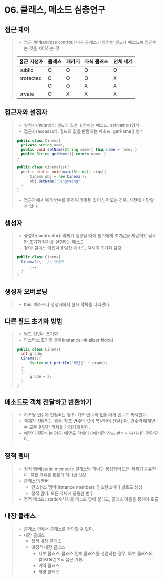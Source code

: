 # 06. 클래스, 메소드 심층연구
## 접근 제어
> - 접근 제어(access control): 다른 클래스가 특정한 필드나 메소드에 접근하는 것을 제어하는 것
>
> |접근 지정자|클래스|패키지|자식 클래스|전체 세계|
> |-|-|-|-|-|
> |public|O|O|O|O|
> |protected|O|O|O|X|
> |.|O|O|X|X|
> |prvate|O|X|X|X|

## 접근자와 설정자
> - 설정자(mutator): 필드의 값을 설정하는 메소드, setName()형식
> - 접근자(accessor): 필드의 값을 반환하는 메소드, getName() 형식
> ```java
> public class Cinema{
> 	private String name;
> 	public void setName(String name){ this.name = name; }
> 	public String getName(){ return name; }
> }
> ```
> ```java
> public class CinemaTest{
> 	puclic static void main(String[] args){
> 		Cinema obj = new Cinema();
> 		obj.setName("Sangyeong");
>	}
> }
> ```
> - 접근자에서 매개 변수를 통하여 잘못된 값이 넘어오는 경우, 사전에 차단할 수 있다.



## 생성자
> - 생성자(contructor): 객체가 생성될 때에 필드에게 초기값을 제공하고 필요한 초기화 절차를 실행하는 메소드
> - 정의: 클래스 이름과 동일한 메소드, 객체의 초기화 담당
> ```java
> public class Cinema{
>	Cinema(){	// 생성자
>		...
>	}
> }
> ```




## 생성자 오버로딩
> - this: 메소드나 생성자에서 현재 객체를 나타낸다.



## 다른 필드 초기화 방법
> - 필드 선언시 초기화
> - 인스턴스 초기화 블록(instance initializer block)
> ```java
> public class Cinema{
> 	int grade;
> 	Cinema(){
>		System.out.println("학년은" + grade);
> 	}
> 	{
>		grade = 2;
> 	}
> }
> ```



## 메소드로 객체 전달하고 반환하기
> - 기초형 변수가 전달되는 경우: 기초 변수의 값을 매개 변수로 복사한다.
> - 객체가 전달되는 경우: 참조 변수의 값이 복사되어 전달된다. 인수와 매개변수 모두 동일한 객체를 가리키게 된다.
> - 배열이 전달되는 경우: 배열도 객체이기에 배열 참조 변수가 복사되어 전달된다.



## 정적 멤버
> - 정적 멤버(static member): 클래스당 하나만 생성되어 모든 객체가 공유한다. 모든 객체를 통틀어 하나만 생성.
> - 클래스의 멤버
> 	- 인스턴스 멤버(instance member): 인스턴스마다 별로도 생성
> 	- 정적 멤버: 모든 객체에 공통인 변수
> - 정적 메소드: static수식자를 메소드 앞에 붙이고, 클래스 이름을 통하여 호출



## 내장 클래스
> - 클래스 안에서 클래스를 정의할 수 있다.
> - 내장 클래스
> 	- 정적 내장 클래스
> 	- 비정적 내장 클래스
> 		- 내부 클래스: 클래스 안에 클래스를 선언하는 경우, 외부 클래스의 private멤버도 접근 가능.
> 		- 지역 클래스
> 		- 익명 클래스
